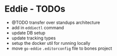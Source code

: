 Eddie - TODOs
=============

 * @TODO transfer over standups architecture
 * add in `eddiectl` command
 * update DB setup
 * update tracking types
 * setup the docker util for running locally
 * move `go-eddie` `.editorconfig` file to bones project